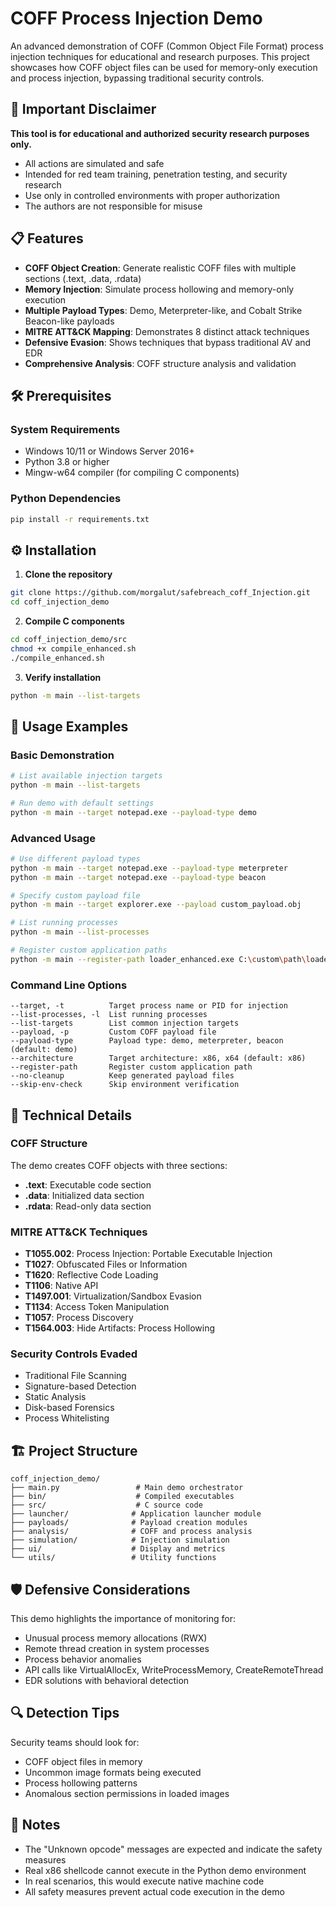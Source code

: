 
# COFF Process Injection Demo

An advanced demonstration of COFF (Common Object File Format) process injection techniques for educational and research purposes. This project showcases how COFF object files can be used for memory-only execution and process injection, bypassing traditional security controls.

## 🚨 Important Disclaimer

**This tool is for educational and authorized security research purposes only.**

- All actions are simulated and safe
- Intended for red team training, penetration testing, and security research
- Use only in controlled environments with proper authorization
- The authors are not responsible for misuse

## 📋 Features

- **COFF Object Creation**: Generate realistic COFF files with multiple sections (.text, .data, .rdata)
- **Memory Injection**: Simulate process hollowing and memory-only execution
- **Multiple Payload Types**: Demo, Meterpreter-like, and Cobalt Strike Beacon-like payloads
- **MITRE ATT&CK Mapping**: Demonstrates 8 distinct attack techniques
- **Defensive Evasion**: Shows techniques that bypass traditional AV and EDR
- **Comprehensive Analysis**: COFF structure analysis and validation

## 🛠 Prerequisites

### System Requirements
- Windows 10/11 or Windows Server 2016+
- Python 3.8 or higher
- Mingw-w64 compiler (for compiling C components)

### Python Dependencies
```bash
pip install -r requirements.txt
```

## ⚙️ Installation

1. **Clone the repository**
```bash
git clone https://github.com/morgalut/safebreach_coff_Injection.git
cd coff_injection_demo
```

2. **Compile C components**
```bash
cd coff_injection_demo/src
chmod +x compile_enhanced.sh
./compile_enhanced.sh
```

3. **Verify installation**
```bash
python -m main --list-targets
```

## 🎯 Usage Examples

### Basic Demonstration
```bash
# List available injection targets
python -m main --list-targets

# Run demo with default settings
python -m main --target notepad.exe --payload-type demo
```

### Advanced Usage
```bash
# Use different payload types
python -m main --target notepad.exe --payload-type meterpreter
python -m main --target notepad.exe --payload-type beacon

# Specify custom payload file
python -m main --target explorer.exe --payload custom_payload.obj

# List running processes
python -m main --list-processes

# Register custom application paths
python -m main --register-path loader_enhanced.exe C:\custom\path\loader_enhanced.exe --target notepad.exe
```

### Command Line Options
```
--target, -t          Target process name or PID for injection
--list-processes, -l  List running processes
--list-targets        List common injection targets
--payload, -p         Custom COFF payload file
--payload-type        Payload type: demo, meterpreter, beacon (default: demo)
--architecture        Target architecture: x86, x64 (default: x86)
--register-path       Register custom application path
--no-cleanup          Keep generated payload files
--skip-env-check      Skip environment verification
```

## 🔬 Technical Details

### COFF Structure
The demo creates COFF objects with three sections:
- **.text**: Executable code section
- **.data**: Initialized data section  
- **.rdata**: Read-only data section

### MITRE ATT&CK Techniques
- **T1055.002**: Process Injection: Portable Executable Injection
- **T1027**: Obfuscated Files or Information
- **T1620**: Reflective Code Loading
- **T1106**: Native API
- **T1497.001**: Virtualization/Sandbox Evasion
- **T1134**: Access Token Manipulation
- **T1057**: Process Discovery
- **T1564.003**: Hide Artifacts: Process Hollowing

### Security Controls Evaded
- Traditional File Scanning
- Signature-based Detection
- Static Analysis
- Disk-based Forensics
- Process Whitelisting

## 🏗 Project Structure

```
coff_injection_demo/
├── main.py                 # Main demo orchestrator
├── bin/                    # Compiled executables
├── src/                    # C source code
├── launcher/              # Application launcher module
├── payloads/              # Payload creation modules
├── analysis/              # COFF and process analysis
├── simulation/            # Injection simulation
├── ui/                    # Display and metrics
└── utils/                 # Utility functions
```

## 🛡 Defensive Considerations

This demo highlights the importance of monitoring for:
- Unusual process memory allocations (RWX)
- Remote thread creation in system processes
- Process behavior anomalies
- API calls like VirtualAllocEx, WriteProcessMemory, CreateRemoteThread
- EDR solutions with behavioral detection

## 🔍 Detection Tips

Security teams should look for:
- COFF object files in memory
- Uncommon image formats being executed
- Process hollowing patterns
- Anomalous section permissions in loaded images

## 📝 Notes

- The "Unknown opcode" messages are expected and indicate the safety measures
- Real x86 shellcode cannot execute in the Python demo environment
- In real scenarios, this would execute native machine code
- All safety measures prevent actual code execution in the demo

